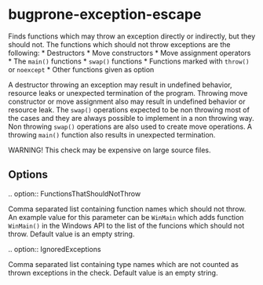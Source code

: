 bugprone-exception-escape
=========================

Finds functions which may throw an exception directly or indirectly, but
they should not. The functions which should not throw exceptions are the
following: \* Destructors \* Move constructors \* Move assignment
operators \* The `main()` functions \* `swap()` functions \* Functions
marked with `throw()` or `noexcept` \* Other functions given as option

A destructor throwing an exception may result in undefined behavior,
resource leaks or unexpected termination of the program. Throwing move
constructor or move assignment also may result in undefined behavior or
resource leak. The `swap()` operations expected to be non throwing most
of the cases and they are always possible to implement in a non throwing
way. Non throwing `swap()` operations are also used to create move
operations. A throwing `main()` function also results in unexpected
termination.

WARNING! This check may be expensive on large source files.

Options
-------

.. option:: FunctionsThatShouldNotThrow

Comma separated list containing function names which should not throw.
An example value for this parameter can be `WinMain` which adds function
`WinMain()` in the Windows API to the list of the funcions which should
not throw. Default value is an empty string.

.. option:: IgnoredExceptions

Comma separated list containing type names which are not counted as
thrown exceptions in the check. Default value is an empty string.
